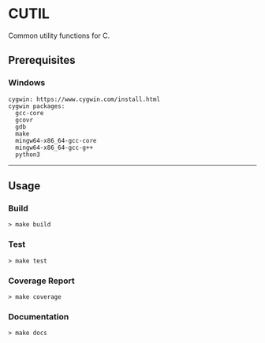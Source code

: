 # CUTIL

Common utility functions for C.

## Prerequisites

### Windows
```
cygwin: https://www.cygwin.com/install.html
cygwin packages:
  gcc-core
  gcovr
  gdb
  make
  mingw64-x86_64-gcc-core
  mingw64-x86_64-gcc-g++
  python3
```
---

## Usage

### Build

`> make build`

### Test
`> make test`

### Coverage Report
`> make coverage`

### Documentation
`> make docs`
